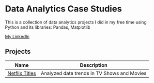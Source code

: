 # Data Analytics Case Studies
This is a collection of data analytics projects I did in my free time using Python and its libraries: Pandas, Matplotlib

[My LinkedIn](https://www.linkedin.com/in/albraa-alsakor-90b218212/)

## Projects
| Name | Description |
|-|-|
| [Netflix Titles](https://github.com/royalfalcon1146/data-analytics-case-studies/tree/main/netflix-titles) | Analyzed data trends in TV Shows and Movies |
